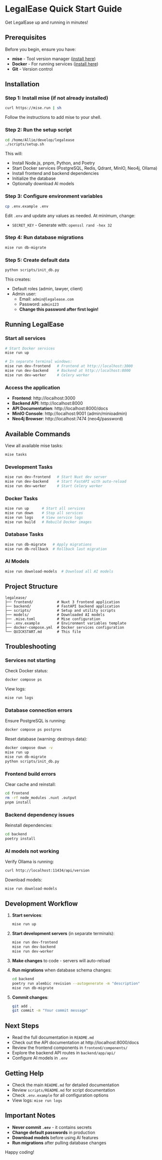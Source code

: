 # LegalEase Quick Start Guide

Get LegalEase up and running in minutes!

## Prerequisites

Before you begin, ensure you have:

- **mise** - Tool version manager ([install here](https://mise.jdx.dev/getting-started.html))
- **Docker** - For running services ([install here](https://docs.docker.com/get-docker/))
- **Git** - Version control

## Installation

### Step 1: Install mise (if not already installed)

```bash
curl https://mise.run | sh
```

Follow the instructions to add mise to your shell.

### Step 2: Run the setup script

```bash
cd /home/Allie/develop/legalease
./scripts/setup.sh
```

This will:
- Install Node.js, pnpm, Python, and Poetry
- Start Docker services (PostgreSQL, Redis, Qdrant, MinIO, Neo4j, Ollama)
- Install frontend and backend dependencies
- Initialize the database
- Optionally download AI models

### Step 3: Configure environment variables

```bash
cp .env.example .env
```

Edit `.env` and update any values as needed. At minimum, change:
- `SECRET_KEY` - Generate with: `openssl rand -hex 32`

### Step 4: Run database migrations

```bash
mise run db-migrate
```

### Step 5: Create default data

```bash
python scripts/init_db.py
```

This creates:
- Default roles (admin, lawyer, client)
- Admin user:
  - Email: `admin@legalease.com`
  - Password: `admin123`
  - **Change this password after first login!**

## Running LegalEase

### Start all services

```bash
# Start Docker services
mise run up

# In separate terminal windows:
mise run dev-frontend   # Frontend at http://localhost:3000
mise run dev-backend    # Backend at http://localhost:8000
mise run dev-worker     # Celery worker
```

### Access the application

- **Frontend**: http://localhost:3000
- **Backend API**: http://localhost:8000
- **API Documentation**: http://localhost:8000/docs
- **MinIO Console**: http://localhost:9001 (admin/minioadmin)
- **Neo4j Browser**: http://localhost:7474 (neo4j/password)

## Available Commands

View all available mise tasks:
```bash
mise tasks
```

### Development Tasks

```bash
mise run dev-frontend   # Start Nuxt dev server
mise run dev-backend    # Start FastAPI with auto-reload
mise run dev-worker     # Start Celery worker
```

### Docker Tasks

```bash
mise run up      # Start all services
mise run down    # Stop all services
mise run logs    # View service logs
mise run build   # Rebuild Docker images
```

### Database Tasks

```bash
mise run db-migrate   # Apply migrations
mise run db-rollback  # Rollback last migration
```

### AI Models

```bash
mise run download-models  # Download all AI models
```

## Project Structure

```
legalease/
├── frontend/           # Nuxt 3 frontend application
├── backend/            # FastAPI backend application
├── scripts/            # Setup and utility scripts
├── models/             # Downloaded AI models
├── .mise.toml          # Mise configuration
├── .env.example        # Environment variables template
├── docker-compose.yml  # Docker services configuration
└── QUICKSTART.md       # This file
```

## Troubleshooting

### Services not starting

Check Docker status:
```bash
docker compose ps
```

View logs:
```bash
mise run logs
```

### Database connection errors

Ensure PostgreSQL is running:
```bash
docker compose ps postgres
```

Reset database (warning: destroys data):
```bash
docker compose down -v
mise run up
mise run db-migrate
python scripts/init_db.py
```

### Frontend build errors

Clear cache and reinstall:
```bash
cd frontend
rm -rf node_modules .nuxt .output
pnpm install
```

### Backend dependency issues

Reinstall dependencies:
```bash
cd backend
poetry install
```

### AI models not working

Verify Ollama is running:
```bash
curl http://localhost:11434/api/version
```

Download models:
```bash
mise run download-models
```

## Development Workflow

1. **Start services**:
   ```bash
   mise run up
   ```

2. **Start development servers** (in separate terminals):
   ```bash
   mise run dev-frontend
   mise run dev-backend
   mise run dev-worker
   ```

3. **Make changes** to code - servers will auto-reload

4. **Run migrations** when database schema changes:
   ```bash
   cd backend
   poetry run alembic revision --autogenerate -m "description"
   mise run db-migrate
   ```

5. **Commit changes**:
   ```bash
   git add .
   git commit -m "Your commit message"
   ```

## Next Steps

- Read the full documentation in `README.md`
- Check out the API documentation at http://localhost:8000/docs
- Review the frontend components in `frontend/components/`
- Explore the backend API routes in `backend/app/api/`
- Configure AI models in `.env`

## Getting Help

- Check the main `README.md` for detailed documentation
- Review `scripts/README.md` for script documentation
- Check `.env.example` for all configuration options
- View logs: `mise run logs`

## Important Notes

- **Never commit `.env`** - it contains secrets
- **Change default passwords** in production
- **Download models** before using AI features
- **Run migrations** after pulling database changes

Happy coding!
